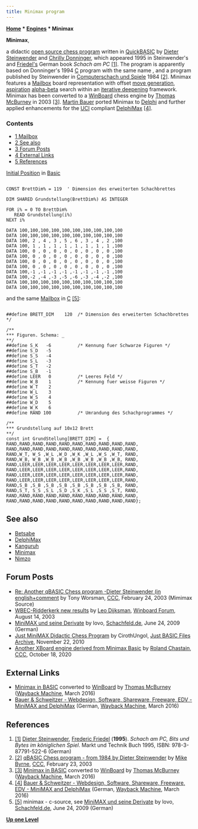 ```yaml
---
title: Minimax program
---
```

**[Home](Home "Home") \* [Engines](Engines "Engines") \* Minimax**


**Minimax**,  

a didactic [open source chess program](Category:Open_Source "Category:Open Source") written in [QuickBASIC](Basic "Basic") by [Dieter Steinwender](Dieter_Steinwender "Dieter Steinwender") and [Chrilly Donninger](Chrilly_Donninger "Chrilly Donninger"), which appeared 1995 in Steinwender's and [Friedel's](Frederic_Friedel "Frederic Friedel") German book *Schach am PC* <a id="cite-note-1" href="#cite-ref-1">[1]</a>. The program is apparently based on Donninger's 1994 [C](C "C") program with the same name , and a program published by Steinwender in [Computerschach und Spiele](Computerschach_und_Spiele "Computerschach und Spiele") 1984 <a id="cite-note-2" href="#cite-ref-2">[2]</a>. Minimax features a [Mailbox](Mailbox "Mailbox") board representation with offset [move generation](Move_Generation "Move Generation"), [aspiration](Aspiration_Windows "Aspiration Windows") [alpha-beta](Alpha-Beta "Alpha-Beta") search within an [iterative deepening](Iterative_Deepening "Iterative Deepening") framework. Minimax has been converted to a [WinBoard](WinBoard "WinBoard") chess engine by [Thomas McBurney](Thomas_McBurney "Thomas McBurney") in 2003 <a id="cite-note-3" href="#cite-ref-3">[3]</a>. [Martin Bauer](Martin_Bauer "Martin Bauer") ported Minimax to [Delphi](Delphi "Delphi") and further applied enhancements for the [UCI](UCI "UCI") compliant [DelphiMax](DelphiMax "DelphiMax") <a id="cite-note-4" href="#cite-ref-4">[4]</a>.



### Contents


* [1 Mailbox](#mailbox)
* [2 See also](#see-also)
* [3 Forum Posts](#forum-posts)
* [4 External Links](#external-links)
* [5 References](#references)






[Initial Position](Initial_Position "Initial Position") in [Basic](Basic "Basic")




```

CONST BrettDim% = 119  ' Dimension des erweiterten Schachbrettes

DIM SHARED Grundstellung(BrettDim%) AS INTEGER

FOR i% = 0 TO BrettDim%
   READ Grundstellung(i%)
NEXT i%

DATA 100,100,100,100,100,100,100,100,100,100
DATA 100,100,100,100,100,100,100,100,100,100
DATA 100, 2 , 4 , 3 , 5 , 6 , 3 , 4 , 2 ,100
DATA 100, 1 , 1 , 1 , 1 , 1 , 1 , 1 , 1 ,100
DATA 100, 0 , 0 , 0 , 0 , 0 , 0 , 0 , 0 ,100
DATA 100, 0 , 0 , 0 , 0 , 0 , 0 , 0 , 0 ,100
DATA 100, 0 , 0 , 0 , 0 , 0 , 0 , 0 , 0 ,100
DATA 100, 0 , 0 , 0 , 0 , 0 , 0 , 0 , 0 ,100
DATA 100,-1 ,-1 ,-1 ,-1 ,-1 ,-1 ,-1 ,-1 ,100
DATA 100,-2 ,-4 ,-3 ,-5 ,-6 ,-3 ,-4 ,-2 ,100
DATA 100,100,100,100,100,100,100,100,100,100
DATA 100,100,100,100,100,100,100,100,100,100

```

and the same [Mailbox](Mailbox "Mailbox") in [C](C "C") <a id="cite-note-5" href="#cite-ref-5">[5]</a>:




```

##define BRETT_DIM    120  /* Dimension des erweiterten Schachbrettes  */

/**
*** Figuren. Schema: _
**/
##define S_K   -6          /* Kennung fuer Schwarze Figuren */
##define S_D   -5
##define S_S   -4
##define S_L   -3
##define S_T   -2
##define S_B   -1
##define LEER   0          /* Leeres Feld */
##define W_B    1          /* Kennung fuer weisse Figuren */
##define W_T    2
##define W_L    3
##define W_S    4
##define W_D    5
##define W_K    6
##define RAND 100          /* Umrandung des Schachprogrammes */

/**
*** Grundstellung auf 10x12 Brett
**/
const int GrundStellung[BRETT_DIM] =  {
RAND,RAND,RAND,RAND,RAND,RAND,RAND,RAND,RAND,RAND,
RAND,RAND,RAND,RAND,RAND,RAND,RAND,RAND,RAND,RAND,
RAND,W_T, W_S ,W_L ,W_D ,W_K ,W_L ,W_S ,W_T, RAND,
RAND,W_B, W_B ,W_B ,W_B ,W_B ,W_B ,W_B ,W_B, RAND,
RAND,LEER,LEER,LEER,LEER,LEER,LEER,LEER,LEER,RAND,
RAND,LEER,LEER,LEER,LEER,LEER,LEER,LEER,LEER,RAND,
RAND,LEER,LEER,LEER,LEER,LEER,LEER,LEER,LEER,RAND,
RAND,LEER,LEER,LEER,LEER,LEER,LEER,LEER,LEER,RAND,
RAND,S_B ,S_B ,S_B ,S_B ,S_B ,S_B ,S_B ,S_B, RAND,
RAND,S_T, S_S ,S_L ,S_D ,S_K ,S_L ,S_S ,S_T, RAND,
RAND,RAND,RAND,RAND,RAND,RAND,RAND,RAND,RAND,RAND,
RAND,RAND,RAND,RAND,RAND,RAND,RAND,RAND,RAND,RAND};

```

## See also


* [Betsabe](Betsabe "Betsabe")
* [DelphiMax](DelphiMax "DelphiMax")
* [Kanguruh](Kanguruh "Kanguruh")
* [Minimax](Minimax "Minimax")
* [Nimzo](Nimzo "Nimzo")


## Forum Posts


* [Re: Another qBASIC Chess program -Dieter Steinwender (in english+comment](https://www.stmintz.com/ccc/index.php?id=286619) by Tony Worsman, [CCC](CCC "CCC"), February 24, 2003 (Mimimax Source)
* [WBEC-Ridderkerk new results](http://www.open-aurec.com/wbforum/viewtopic.php?t=43795&p=167285) by [Leo Dijksman](Leo_Dijksman "Leo Dijksman"), [Winboard Forum](Computer_Chess_Forums "Computer Chess Forums"), August 14, 2003
* [MiniMAX und seine Derivate](http://www.schachfeld.de/f202/minimax-derivate-9732/) by lovo, [Schachfeld.de](http://www.schachfeld.de/), June 24, 2009 (German)
* [Just MiniMAX Didactic Chess Program](http://jbfilesarchive.com/phpBB3/viewtopic.php?t=1575) by CirothUngol, [Just BASIC Files Archive](http://jbfilesarchive.com/phpBB3/index.php), November 22, 2010
* [Another XBoard engine derived from Minimax Basic](http://www.talkchess.com/forum3/viewtopic.php?f=2&t=75426) by [Roland Chastain](Roland_Chastain "Roland Chastain"), [CCC](CCC "CCC"), October 18, 2020


## External Links


* [Minimax in BASIC](http://web.archive.org/web/20160313043530/http://home.pacific.net.au/~tommyinoz/minimax.html) converted to [WinBoard](WinBoard "WinBoard") by [Thomas McBurney](Thomas_McBurney "Thomas McBurney") ([Wayback Machine](https://en.wikipedia.org/wiki/Wayback_Machine), March 2016)
* [Bauer & Schweitzer - Webdesign, Software, Shareware, Freeware, EDV - MiniMAX and DelphiMax](http://web.archive.org/web/20160307143139if_/http://bauer-schweitzer.de/index.html?minimax/index_minimax.html) (German, [Wayback Machine](https://en.wikipedia.org/wiki/Wayback_Machine), March 2016)


## References


1. <a id="cite-ref-1" href="#cite-note-1">[1]</a> [Dieter Steinwender](Dieter_Steinwender "Dieter Steinwender"), [Frederic Friedel](Frederic_Friedel "Frederic Friedel") (**1995**). *Schach am PC, Bits und Bytes im königlichen Spiel*. Markt und Technik Buch 1995, ISBN: 978-3-87791-522-6 (German)
2. <a id="cite-ref-2" href="#cite-note-2">[2]</a> [qBASIC Chess program - from 1984 by Dieter Steinwender](http://www.stmintz.com/ccc/index.php?id=286508) by [Mike Byrne](Michael_Byrne "Michael Byrne"), [CCC](CCC "CCC"), February 23, 2003
3. <a id="cite-ref-3" href="#cite-note-3">[3]</a> [Minimax in BASIC](http://web.archive.org/web/20160313043530/http://home.pacific.net.au/~tommyinoz/minimax.html) converted to [WinBoard](WinBoard "WinBoard") by [Thomas McBurney](Thomas_McBurney "Thomas McBurney") ([Wayback Machine](https://en.wikipedia.org/wiki/Wayback_Machine), March 2016)
4. <a id="cite-ref-4" href="#cite-note-4">[4]</a> [Bauer & Schweitzer - Webdesign, Software, Shareware, Freeware, EDV - MiniMAX and DelphiMax](http://web.archive.org/web/20160307143139if_/http://bauer-schweitzer.de/index.html?minimax/index_minimax.html) (German, [Wayback Machine](https://en.wikipedia.org/wiki/Wayback_Machine), March 2016)
5. <a id="cite-ref-5" href="#cite-note-5">[5]</a> minimax - c-source, see [MiniMAX und seine Derivate](http://www.schachfeld.de/f202/minimax-derivate-9732/) by lovo, [Schachfeld.de](http://www.schachfeld.de/), June 24, 2009 (German)

**[Up one Level](Engines "Engines")**







 
